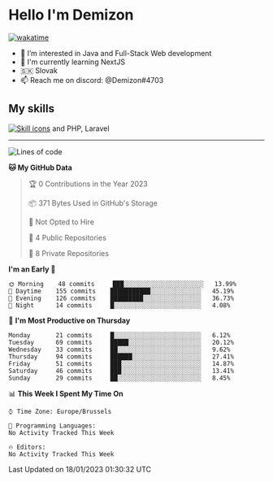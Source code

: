# Hello I'm Demizon
[![wakatime](https://wakatime.com/badge/user/6ad1949f-d6d7-44f9-9eee-c35e54cc499b.svg)](https://wakatime.com/@6ad1949f-d6d7-44f9-9eee-c35e54cc499b)
- 👀 I’m interested in Java and Full-Stack Web development
- 🌱 I'm currently learning NextJS
- 🇸🇰 Slovak
- 📫 Reach me on discord: @Demizon#4703

## My skills
[![Skill icons](https://skillicons.dev/icons?i=java,js,ts,html,css,react,py,git,docker,linux,mysql,mongo&theme=dark)](https://github.com/Demizon3433) and PHP, Laravel

---

<!--START_SECTION:waka-->
![Lines of code](https://img.shields.io/badge/From%20Hello%20World%20I%27ve%20Written-44%20Thousand%20lines%20of%20code-blue)

**🐱 My GitHub Data** 

> 🏆 0 Contributions in the Year 2023
 > 
> 📦 371 Bytes Used in GitHub's Storage 
 > 
> 🚫 Not Opted to Hire
 > 
> 📜 4 Public Repositories 
 > 
> 🔑 8 Private Repositories  
 > 
**I'm an Early 🐤** 

```text
🌞 Morning    48 commits     ███░░░░░░░░░░░░░░░░░░░░░░   13.99% 
🌆 Daytime    155 commits    ███████████░░░░░░░░░░░░░░   45.19% 
🌃 Evening    126 commits    █████████░░░░░░░░░░░░░░░░   36.73% 
🌙 Night      14 commits     █░░░░░░░░░░░░░░░░░░░░░░░░   4.08%

```
📅 **I'm Most Productive on Thursday** 

```text
Monday       21 commits     █░░░░░░░░░░░░░░░░░░░░░░░░   6.12% 
Tuesday      69 commits     █████░░░░░░░░░░░░░░░░░░░░   20.12% 
Wednesday    33 commits     ██░░░░░░░░░░░░░░░░░░░░░░░   9.62% 
Thursday     94 commits     ██████░░░░░░░░░░░░░░░░░░░   27.41% 
Friday       51 commits     ███░░░░░░░░░░░░░░░░░░░░░░   14.87% 
Saturday     46 commits     ███░░░░░░░░░░░░░░░░░░░░░░   13.41% 
Sunday       29 commits     ██░░░░░░░░░░░░░░░░░░░░░░░   8.45%

```


📊 **This Week I Spent My Time On** 

```text
⌚︎ Time Zone: Europe/Brussels

💬 Programming Languages: 
No Activity Tracked This Week

🔥 Editors: 
No Activity Tracked This Week

```


 Last Updated on 18/01/2023 01:30:32 UTC
<!--END_SECTION:waka-->
